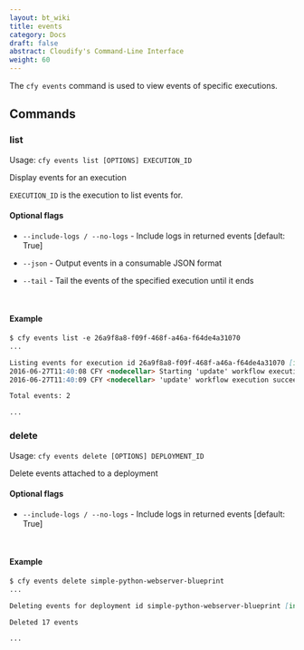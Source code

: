 ```yaml
---
layout: bt_wiki
title: events
category: Docs
draft: false
abstract: Cloudify's Command-Line Interface
weight: 60
---
```


The `cfy events` command is used to view events of specific executions.


## Commands

### list

Usage: `cfy events list [OPTIONS] EXECUTION_ID`

Display events for an execution

`EXECUTION_ID` is the execution to list events for.

#### Optional flags

*  `--include-logs / --no-logs` - 
						Include logs in returned events [default: True]
*  `--json` -           Output events in a consumable JSON format

*  `--tail` -           Tail the events of the specified execution until
                      	it ends

&nbsp;
#### Example

```markdown
$ cfy events list -e 26a9f8a8-f09f-468f-a46a-f64de4a31070
...

Listing events for execution id 26a9f8a8-f09f-468f-a46a-f64de4a31070 [include_logs=False]
2016-06-27T11:40:08 CFY <nodecellar> Starting 'update' workflow execution
2016-06-27T11:40:09 CFY <nodecellar> 'update' workflow execution succeeded

Total events: 2

...
```

### delete

Usage: `cfy events delete [OPTIONS] DEPLOYMENT_ID`

Delete events attached to a deployment

#### Optional flags

*  `--include-logs / --no-logs` - 
						Include logs in returned events [default: True]

&nbsp;
#### Example

```markdown
$ cfy events delete simple-python-webserver-blueprint
...

Deleting events for deployment id simple-python-webserver-blueprint [include_logs=True]

Deleted 17 events

...
```
